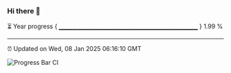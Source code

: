 ### Hi there 👋

⏳ Year progress { ▁▁▁▁▁▁▁▁▁▁▁▁▁▁▁▁▁▁▁▁▁▁▁▁▁▁▁▁▁▁ } 1.99 %

---

⏰ Updated on Wed, 08 Jan 2025 06:16:10 GMT

![Progress Bar CI](https://github.com/code-lakshay/GitHub-Actions-Demo/workflows/Progress%20Bar%20CI/badge.svg)
